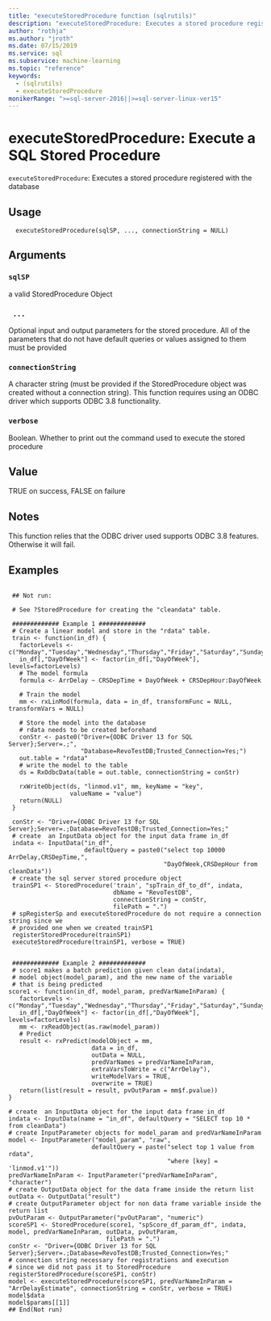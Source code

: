 ```yaml
---
title: "executeStoredProcedure function (sqlrutils)"
description: "executeStoredProcedure: Executes a stored procedure registered with the database"
author: "rothja"
ms.author: "jroth"
ms.date: 07/15/2019
ms.service: sql
ms.subservice: machine-learning
ms.topic: "reference"
keywords:
  - (sqlrutils)
  - executeStoredProcedure
monikerRange: ">=sql-server-2016||>=sql-server-linux-ver15"
---
```



 # executeStoredProcedure: Execute a SQL Stored Procedure 
 

`executeStoredProcedure`: Executes a stored procedure registered with the database


 ## Usage

```   
  executeStoredProcedure(sqlSP, ..., connectionString = NULL)

```

 ## Arguments



 ### `sqlSP`
 a valid StoredProcedure Object 



 ### ` ...`
 Optional input and output parameters for the stored procedure. All of the parameters that do not have default queries or values assigned to them must be provided 



 ### `connectionString`
 A character string (must be provided if the StoredProcedure object was created without a connection string). This function requires using an ODBC driver which supports ODBC 3.8 functionality. 



 ### `verbose`
 Boolean. Whether to print out the command used to execute the stored procedure 



 ## Value

TRUE on success, FALSE on failure

 ## Notes

This function relies that the ODBC driver used supports ODBC 3.8 features.
Otherwise it will fail.


 ## Examples

 ```

  ## Not run:

  # See ?StoredProcedure for creating the "cleandata" table.

  ############# Example 1 #############
  # Create a linear model and store in the "rdata" table.
  train <- function(in_df) {
    factorLevels <- c("Monday","Tuesday","Wednesday","Thursday","Friday","Saturday","Sunday")
    in_df[,"DayOfWeek"] <- factor(in_df[,"DayOfWeek"], levels=factorLevels)
    # The model formula
    formula <- ArrDelay ~ CRSDepTime + DayOfWeek + CRSDepHour:DayOfWeek

    # Train the model
    mm <- rxLinMod(formula, data = in_df, transformFunc = NULL, transformVars = NULL)

    # Store the model into the database
    # rdata needs to be created beforehand
    conStr <- paste0("Driver={ODBC Driver 13 for SQL Server};Server=.;",
                     "Database=RevoTestDB;Trusted_Connection=Yes;")
    out.table = "rdata"
    # write the model to the table
    ds = RxOdbcData(table = out.table, connectionString = conStr)

    rxWriteObject(ds, "linmod.v1", mm, keyName = "key",
                  valueName = "value")
    return(NULL)
  }

  conStr <- "Driver={ODBC Driver 13 for SQL Server};Server=.;Database=RevoTestDB;Trusted_Connection=Yes;"
  # create  an InputData object for the input data frame in_df
  indata <- InputData("in_df",
                      defaultQuery = paste0("select top 10000 ArrDelay,CRSDepTime,",
                                            "DayOfWeek,CRSDepHour from cleanData"))
  # create the sql server stored procedure object
  trainSP1 <- StoredProcedure('train', "spTrain_df_to_df", indata,
                              dbName = "RevoTestDB",
                              connectionString = conStr,
                              filePath = ".")
  # spRegisterSp and executeStoredProcedure do not require a connection string since we
  # provided one when we created trainSP1
  registerStoredProcedure(trainSP1)
  executeStoredProcedure(trainSP1, verbose = TRUE)


  ############# Example 2 #############
  # score1 makes a batch prediction given clean data(indata),
  # model object(model_param), and the new name of the variable
  # that is being predicted
score1 <- function(in_df, model_param, predVarNameInParam) {
    factorLevels <- c("Monday","Tuesday","Wednesday","Thursday","Friday","Saturday","Sunday")
    in_df[,"DayOfWeek"] <- factor(in_df[,"DayOfWeek"], levels=factorLevels)
    mm <- rxReadObject(as.raw(model_param))
    # Predict
    result <- rxPredict(modelObject = mm,
                        data = in_df,
                        outData = NULL,
                        predVarNames = predVarNameInParam,
                        extraVarsToWrite = c("ArrDelay"),
                        writeModelVars = TRUE,
                        overwrite = TRUE)
    return(list(result = result, pvOutParam = mm$f.pvalue))
}

# create  an InputData object for the input data frame in_df
indata <- InputData(name = "in_df", defaultQuery = "SELECT top 10 * from cleanData")
# create InputParameter objects for model_param and predVarNameInParam
model <- InputParameter("model_param", "raw",
                        defaultQuery = paste("select top 1 value from rdata",
                                             "where [key] = 'linmod.v1'"))
predVarNameInParam <- InputParameter("predVarNameInParam", "character")
# create OutputData object for the data frame inside the return list
outData <- OutputData("result")
# create OutputParameter object for non data frame variable inside the return list
pvOutParam <- OutputParameter("pvOutParam", "numeric")
scoreSP1 <- StoredProcedure(score1, "spScore_df_param_df", indata, model, predVarNameInParam, outData, pvOutParam,
                            filePath = ".")
conStr <- "Driver={ODBC Driver 13 for SQL Server};Server=.;Database=RevoTestDB;Trusted_Connection=Yes;"
# connection string necessary for registrations and execution
# since we did not pass it to StoredProcedure
registerStoredProcedure(scoreSP1, conStr)
model <- executeStoredProcedure(scoreSP1, predVarNameInParam = "ArrDelayEstimate", connectionString = conStr, verbose = TRUE)
model$data
model$params[[1]]
 ## End(Not run) 
```

